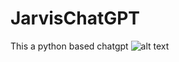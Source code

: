 # JarvisChatGPT
This a python based chatgpt 
![alt text](https://uploads-ssl.webflow.com/5b105a0c66f2f636c7884a17/64063dbcad97bd421b437096_chatgpt.jpg)
